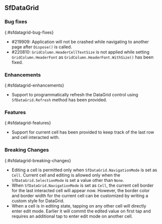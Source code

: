 ## SfDataGrid

### Bug fixes
{:#sfdatagrid-bug-fixes}

* \#219909: Application will not be crashed while navigating to another page after `Dispose()` is called.
* \#220810: `GridColumn.HeaderCellTextSize` is not applied while setting `GridColumn.HeaderFont` as `GridColumn.HeaderFont.WithSize()` has been fixed.


### Enhancements
{:#sfdatagrid-enhancements}

* Support to programmatically refresh the DataGrid control using `SfDataGrid.Refresh` method has been provided.

### Features
{:#sfdatagrid-features}

* Support for current cell has been provided to keep track of the last row and cell interacted with.

### Breaking Changes 
{:#sfdatagrid-breaking-changes}

* Editing a cell is permitted only when `SfDataGrid.NavigationMode` is set as `Cell`. Current cell and editing is allowed only when the `SfDataGrid.SelectionMode` is set a value other than `None`. 
* When `SfDataGrid.NavigationMode` is set as `Cell`, the current cell border for the last interacted cell will appear now. However, the border color and border width for the current cell can be customized by writing a custom style for DataGrid. 
* When a cell is in editing state, tapping on any other cell will directly enter edit mode. Earlier it will commit the edited value on first tap and requires an additional tap to enter edit mode on another cell.
